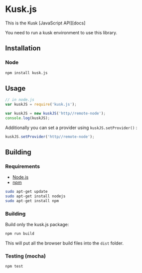 # Kusk.js

This is the Kusk [JavaScript API][docs]

You need to run a kusk environment to use this library.

## Installation

### Node

```bash
npm install kusk.js
```
## Usage

```js
// in node.js
var kuskJS = require('kusk.js');

var kuskJS = new kuskJS('http//remote-node');
console.log(kuskJS);

```

Additionally you can set a provider using `kuskJS.setProvider()` :

```js
kuskJS.setProvider('http//remote-node');
```

## Building

### Requirements

-   [Node.js](https://nodejs.org)
-   [npm](https://www.npmjs.com/)

```bash
sudo apt-get update
sudo apt-get install nodejs
sudo apt-get install npm
```

### Building

Build only the kusk.js package:

```bash
npm run build
```

This will put all the browser build files into the `dist` folder.

### Testing (mocha)

```bash
npm test
```
